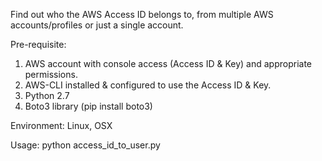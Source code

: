 Find out who the AWS Access ID belongs to, from multiple AWS accounts/profiles or just a single account.

Pre-requisite:
1. AWS account with console access (Access ID & Key) and appropriate permissions.
2. AWS-CLI installed & configured to use the Access ID & Key.
3. Python 2.7
4. Boto3 library (pip install boto3)

Environment: Linux, OSX

Usage: python access_id_to_user.py
